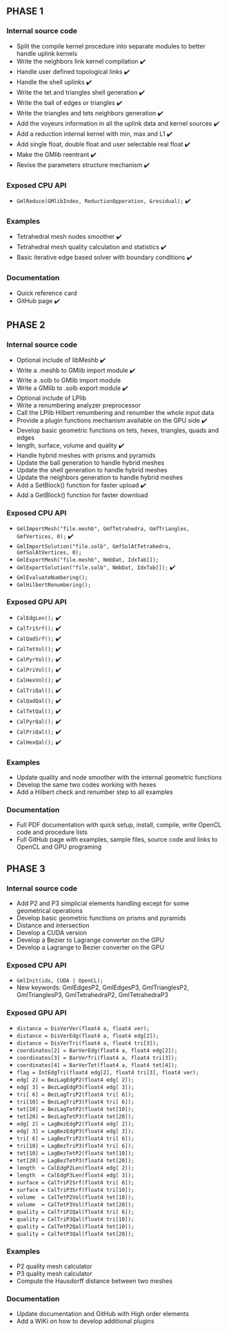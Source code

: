 
## PHASE 1

### Internal source code

- Split the compile kernel procedure into separate modules to better handle uplink kernels
- Write the neighbors link kernel compilation :heavy_check_mark:
- Handle user defined topological links :heavy_check_mark:
- Handle the shell uplinks :heavy_check_mark:
- Write the tet and triangles shell generation :heavy_check_mark:
- Write the ball of edges or triangles :heavy_check_mark:
- Write the triangles and tets neighbors generation :heavy_check_mark:
- Add the voyeurs information in all the uplink data and kernel sources :heavy_check_mark:
- Add a reduction internal kernel with min, max and L1 :heavy_check_mark:
- Add single float, double float and user selectable real float :heavy_check_mark:
- Make the GMlib reentrant :heavy_check_mark:
- Revise the parameters structure mechanism :heavy_check_mark:

### Exposed CPU API

- `GmlReduce(GMlibIndex, ReductionOpperation, &residual);` :heavy_check_mark:

### Examples

- Tetrahedral mesh nodes smoother :heavy_check_mark:
- Tetrahedral mesh quality calculation and statistics :heavy_check_mark:
- Basic iterative edge based solver with boundary conditions :heavy_check_mark:

### Documentation

- Quick reference card
- GitHub page :heavy_check_mark:

## PHASE 2

### Internal source code

- Optional include of libMeshb :heavy_check_mark:
- Write a .meshb to GMlib import module :heavy_check_mark:
- Write a .solb to GMlib import module
- Write a GMlib to .solb export module :heavy_check_mark:
- Optional include of LPlib
- Write a renumbering analyzer preprocessor
- Call the LPlib Hilbert renumbering and renumber the whole input data
- Provide a plugin functions mechanism available on the GPU side :heavy_check_mark:
- Develop basic geometric functions on tets, hexes, triangles, quads and edges
- length, surface, volume and quality :heavy_check_mark:
- Handle hybrid meshes with prisms and pyramids
- Update the ball generation to handle hybrid meshes
- Update the shell generation to handle hybrid meshes
- Update the neighbors generation to handle hybrid meshes
- Add a SetBlock() function for faster upload :heavy_check_mark:
- Add a GetBlock() function for faster download

### Exposed CPU API

- `GmlImportMesh("file.meshb", GmfTetrahedra, GmfTriangles, GmfVertices, 0);` :heavy_check_mark:
- `GmlImportSolution("file.solb", GmfSolAtTetrahedra, GmfSolAtVertices, 0);`
- `GmlExportMesh("file.meshb", NmbDat, IdxTab[]);`
- `GmlExportSolution("file.solb", NmbDat, IdxTab[]);` :heavy_check_mark:
- `GmlEvaluateNumbering();`
- `GmlHilbertRenumbering();`

### Exposed GPU API

- `CalEdgLen();` :heavy_check_mark:
- `CalTriSrf();` :heavy_check_mark:
- `CalQadSrf();` :heavy_check_mark:
- `CalTetVol();` :heavy_check_mark:
- `CalPyrVol();` :heavy_check_mark:
- `CalPriVol();` :heavy_check_mark:
- `CalHexVol();` :heavy_check_mark:
- `CalTriQal();` :heavy_check_mark:
- `CalQadQal();` :heavy_check_mark:
- `CalTetQal();` :heavy_check_mark:
- `CalPyrQal();` :heavy_check_mark:
- `CalPriQal();` :heavy_check_mark:
- `CalHexQal();` :heavy_check_mark:

### Examples

- Update quality and node smoother with the internal geometric functions
- Develop the same two codes working with hexes
- Add a Hilbert check and renumber step to all examples

### Documentation

- Full PDF documentation with quick setup, install, compile, write OpenCL code and procedure lists
- Full GitHub page with examples, sample files, source code and links to OpenCL and GPU programing

## PHASE 3

### Internal source code

- Add P2 and P3 simplicial elements handling except for some geometrical operations
- Develop basic geometric functions on prisms and pyramids
- Distance and intersection
- Develop a CUDA version
- Develop a Bezier to Lagrange converter on the GPU
- Develop a Lagrange to Bezier converter on the GPU

### Exposed CPU API

- `GmlInit(idx, CUDA | OpenCL);`
- New keywords: GmlEdgesP2, GmlEdgesP3, GmlTrianglesP2, GmlTrianglesP3, GmlTetrahedraP2, GmlTetrahedraP3

### Exposed GPU API

- `distance = DisVerVer(float4 a, float4 ver);`
- `distance = DisVerEdg(float4 a, float4 edg[2]);`
- `distance = DisVerTri(float4 a, float4 tri[3]);`
- `coordinates[2] = BarVerEdg(float4 a, float4 edg[2]);`
- `coordinates[3] = BarVerTri(float4 a, float4 tri[3]);`
- `coordinates[4] = BarVerTet(float4 a, float4 tet[4]);`
- `flag = IntEdgTri(float4 edg[2], float4 tri[3], float4 ver);`
- `edg[ 2] = BezLagEdgP2(float4 edg[ 2]);`
- `edg[ 3] = BezLagEdgP3(float4 edg[ 3]);`
- `tri[ 6] = BezLagTriP2(float4 tri[ 6]);`
- `tri[10] = BezLagTriP3(float4 tri[ 6]);`
- `tet[10] = BezLagTetP2(float4 tet[10]);`
- `tet[20] = BezLagTetP3(float4 tet[20]);`
- `edg[ 2] = LagBezEdgP2(float4 edg[ 2]);`
- `edg[ 3] = LagBezEdgP3(float4 edg[ 3]);`
- `tri[ 6] = LagBezTriP2(float4 tri[ 6]);`
- `tri[10] = LagBezTriP3(float4 tri[ 6]);`
- `tet[10] = LagBezTetP2(float4 tet[10]);`
- `tet[20] = LagBezTetP3(float4 tet[20]);`
- `length  = CalEdgP2Len(float4 edg[ 2]);`
- `length  = CalEdgP3Len(float4 edg[ 3]);`
- `surface = CalTriP2Srf(float4 tri[ 6]);`
- `surface = CalTriP3Srf(float4 tri[10]);`
- `volume  = CalTetP2Vol(float4 tet[10]);`
- `volume  = CalTetP3Vol(float4 tet[20]);`
- `quality = CalTriP2Qal(float4 tri[ 6]);`
- `quality = CalTriP3Qal(float4 tri[10]);`
- `quality = CalTetP2Qal(float4 tet[10]);`
- `quality = CalTetP3Qal(float4 tet[20]);`

### Examples

- P2 quality mesh calculator
- P3 quality mesh calculator
- Compute the Hausdorff distance between two meshes

### Documentation

- Update documentation and GitHub with High order elements
- Add a WiKi on how to develop additional plugins
